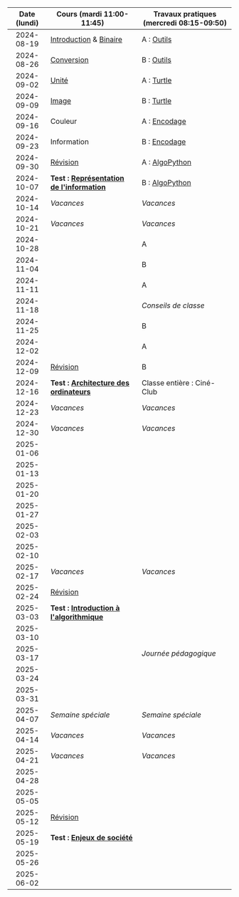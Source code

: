 | Date (lundi) | Cours (mardi 11:00-11:45)                                         | Travaux pratiques (mercredi 08:15-09:50)   |
| :----------: | ----------------------------------------------------------------- | ------------------------------------------ |
|  2024-08-19  | [Introduction](/docs/1m/intro) & [Binaire](/docs/1m/repr/binaire) | A : [Outils](/docs/1m/prog/outils)         |
|  2024-08-26  | [Conversion](/docs/1m/repr/conversion)                            | B : [Outils](/docs/1m/prog/outils)         |
|  2024-09-02  | [Unité](/docs/1m/repr/unite)                                      | A : [Turtle](/docs/1m/prog/turtle)         |
|  2024-09-09  | [Image](/docs/1m/repr/image)                                      | B : [Turtle](/docs/1m/prog/turtle)         |
|  2024-09-16  | Couleur                                                           | A : [Encodage](/docs/1m/repr/encodage)     |
|  2024-09-23  | Information                                                       | B : [Encodage](/docs/1m/repr/encodage)     |
|  2024-09-30  | [Révision](/docs/1m/repr/revision)                                | A : [AlgoPython](/docs/1m/prog/algopython) |
|  2024-10-07  | **Test : [Représentation de l'information](/docs/1m/repr)**       | B : [AlgoPython](/docs/1m/prog/algopython) |
|  2024-10-14  | _Vacances_                                                        | _Vacances_                                 |
|  2024-10-21  | _Vacances_                                                        | _Vacances_                                 |
|  2024-10-28  |                                                                   | A                                          |
|  2024-11-04  |                                                                   | B                                          |
|  2024-11-11  |                                                                   | A                                          |
|  2024-11-18  |                                                                   | _Conseils de classe_                       |
|  2024-11-25  |                                                                   | B                                          |
|  2024-12-02  |                                                                   | A                                          |
|  2024-12-09  | [Révision](/docs/1m/arch/revision)                                | B                                          |
|  2024-12-16  | **Test : [Architecture des ordinateurs](/docs/1m/arch)**          | Classe entière : Ciné-Club                 |
|  2024-12-23  | _Vacances_                                                        | _Vacances_                                 |
|  2024-12-30  | _Vacances_                                                        | _Vacances_                                 |
|  2025-01-06  |                                                                   |                                            |
|  2025-01-13  |                                                                   |                                            |
|  2025-01-20  |                                                                   |                                            |
|  2025-01-27  |                                                                   |                                            |
|  2025-02-03  |                                                                   |                                            |
|  2025-02-10  |                                                                   |                                            |
|  2025-02-17  | _Vacances_                                                        | _Vacances_                                 |
|  2025-02-24  | [Révision](/docs/1m/algo/revision)                                |                                            |
|  2025-03-03  | **Test : [Introduction à l'algorithmique](/docs/1m/algo)**        |                                            |
|  2025-03-10  |                                                                   |                                            |
|  2025-03-17  |                                                                   | _Journée pédagogique_                      |
|  2025-03-24  |                                                                   |                                            |
|  2025-03-31  |                                                                   |                                            |
|  2025-04-07  | _Semaine spéciale_                                                | _Semaine spéciale_                         |
|  2025-04-14  | _Vacances_                                                        | _Vacances_                                 |
|  2025-04-21  | _Vacances_                                                        | _Vacances_                                 |
|  2025-04-28  |                                                                   |                                            |
|  2025-05-05  |                                                                   |                                            |
|  2025-05-12  | [Révision](/docs/1m/enje/revision)                                |                                            |
|  2025-05-19  | **Test : [Enjeux de société](/docs/1m/enje)**                     |                                            |
|  2025-05-26  |                                                                   |                                            |
|  2025-06-02  |                                                                   |                                            |
